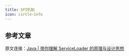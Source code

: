 ```yaml
---
title: SPI机制
icon: circle-info
---
```


## 参考文章
原文连接：[Java | 带你理解 ServiceLoader 的原理与设计思想](https://juejin.cn/post/6867869041692966925)